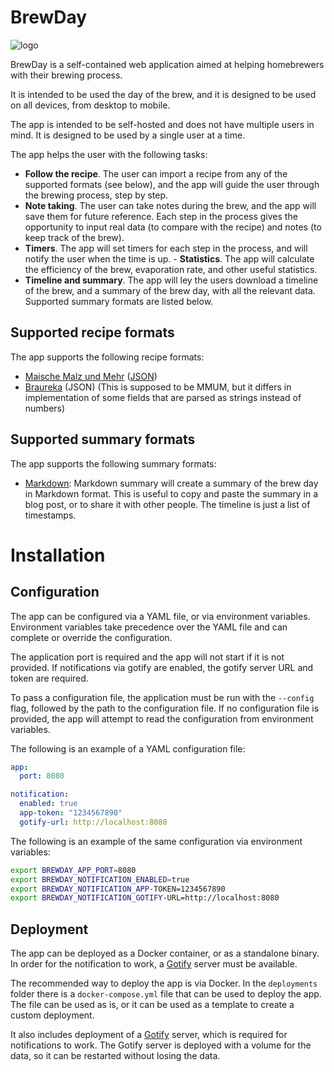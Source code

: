 # BrewDay


![logo](https://github.com/juan-castrillon/brewday/assets/64461123/5c7ad1bd-34d9-4b3f-8621-0c97e55d77a5)

BrewDay is a self-contained web application aimed at helping homebrewers with their brewing process. 

It is intended to be used the day of the brew, and it is designed to be used on all devices, from desktop to mobile.

The app is intended to be self-hosted and does not have multiple users in mind. It is designed to be used by a single user at a time.

The app helps the user with the following tasks:

- **Follow the recipe**. The user can import a recipe from any of the supported formats (see below), and the app will guide the user through the brewing process, step by step. 
- **Note taking**. The user can take notes during the brew, and the app will save them for future reference. Each step in the process gives the opportunity to input real data (to compare with the recipe) and notes (to keep track of the brew).
- **Timers**. The app will set timers for each step in the process, and will notify the user when the time is up. - **Statistics**. The app will calculate the efficiency of the brew, evaporation rate, and other useful statistics.
- **Timeline and summary**. The app will ley the users download a timeline of the brew, and a summary of the brew day, with all the relevant data. Supported summary formats are listed below.

## Supported recipe formats

The app supports the following recipe formats:
- [Maische Malz und Mehr](https://www.maischemalzundmehr.de/index.php?inhaltmitte=lr) ([JSON](https://www.maischemalzundmehr.de/rezept.json.txt))
- [Braureka](https://braureka.de/) (JSON) (This is supposed to be MMUM, but it differs in implementation of some fields that are parsed as strings instead of numbers)


## Supported summary formats

The app supports the following summary formats:
- [Markdown](https://www.markdownguide.org/basic-syntax/): Markdown summary will create a summary of the brew day in Markdown format. This is useful to copy and paste the summary in a blog post, or to share it with other people. The timeline is just a list of timestamps. 


# Installation

## Configuration

The app can be configured via a YAML file, or via environment variables. Environment variables take precedence over the YAML file and can complete or override the configuration.

The application port is required and the app will not start if it is not provided. If notifications via gotify are enabled, the gotify server URL and token are required.

To pass a configuration file, the application must be run with the `--config` flag, followed by the path to the configuration file. If no configuration file is provided, the app will attempt to read the configuration from environment variables.


The following is an example of a YAML configuration file:

```yaml
app:
  port: 8080

notification:
  enabled: true
  app-token: "1234567890"
  gotify-url: http://localhost:8080
```

The following is an example of the same configuration via environment variables:

```bash
export BREWDAY_APP_PORT=8080
export BREWDAY_NOTIFICATION_ENABLED=true
export BREWDAY_NOTIFICATION_APP-TOKEN=1234567890
export BREWDAY_NOTIFICATION_GOTIFY-URL=http://localhost:8080
```

## Deployment

The app can be deployed as a Docker container, or as a standalone binary. In order for the notification to work, a [Gotify](https://gotify.net/) server must be available.

The recommended way to deploy the app is via Docker. In the `deployments` folder there is a `docker-compose.yml` file that can be used to deploy the app. The file can be used as is, or it can be used as a template to create a custom deployment.

It also includes deployment of a [Gotify](https://gotify.net/) server, which is required for notifications to work. The Gotify server is deployed with a volume for the data, so it can be restarted without losing the data.